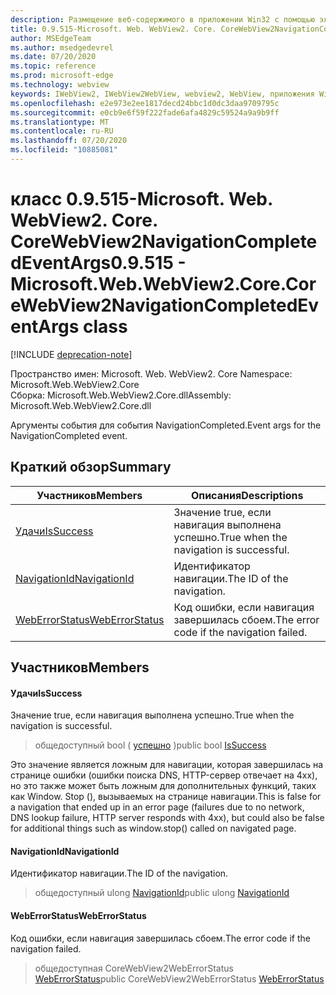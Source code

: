 ```yaml
---
description: Размещение веб-содержимого в приложении Win32 с помощью элемента управления Microsoft Edge WebView2
title: 0.9.515-Microsoft. Web. WebView2. Core. CoreWebView2NavigationCompletedEventArgs
author: MSEdgeTeam
ms.author: msedgedevrel
ms.date: 07/20/2020
ms.topic: reference
ms.prod: microsoft-edge
ms.technology: webview
keywords: IWebView2, IWebView2WebView, webview2, WebView, приложения Win32, Win32, EDGE, ICoreWebView2, ICoreWebView2Controller, элемент управления "веб-браузер", HTML Edge
ms.openlocfilehash: e2e973e2ee1817decd24bbc1d0dc3daa9709795c
ms.sourcegitcommit: e0cb9e6f59f222fade6afa4829c59524a9a9b9ff
ms.translationtype: MT
ms.contentlocale: ru-RU
ms.lasthandoff: 07/20/2020
ms.locfileid: "10885081"
---
```

# <span data-ttu-id="f419b-104">класс 0.9.515-Microsoft. Web. WebView2. Core. CoreWebView2NavigationCompletedEventArgs</span><span class="sxs-lookup"><span data-stu-id="f419b-104">0.9.515 - Microsoft.Web.WebView2.Core.CoreWebView2NavigationCompletedEventArgs class</span></span> 

[!INCLUDE [deprecation-note](../../includes/deprecation-note.md)]

<span data-ttu-id="f419b-105">Пространство имен: Microsoft. Web. WebView2. Core </span><span class="sxs-lookup"><span data-stu-id="f419b-105">Namespace: Microsoft.Web.WebView2.Core</span></span>\
<span data-ttu-id="f419b-106">Сборка: Microsoft.Web.WebView2.Core.dll</span><span class="sxs-lookup"><span data-stu-id="f419b-106">Assembly: Microsoft.Web.WebView2.Core.dll</span></span>

<span data-ttu-id="f419b-107">Аргументы события для события NavigationCompleted.</span><span class="sxs-lookup"><span data-stu-id="f419b-107">Event args for the NavigationCompleted event.</span></span>

## <span data-ttu-id="f419b-108">Краткий обзор</span><span class="sxs-lookup"><span data-stu-id="f419b-108">Summary</span></span>

 <span data-ttu-id="f419b-109">Участников</span><span class="sxs-lookup"><span data-stu-id="f419b-109">Members</span></span>                        | <span data-ttu-id="f419b-110">Описания</span><span class="sxs-lookup"><span data-stu-id="f419b-110">Descriptions</span></span>
--------------------------------|---------------------------------------------
[<span data-ttu-id="f419b-111">Удачи</span><span class="sxs-lookup"><span data-stu-id="f419b-111">IsSuccess</span></span>](#issuccess) | <span data-ttu-id="f419b-112">Значение true, если навигация выполнена успешно.</span><span class="sxs-lookup"><span data-stu-id="f419b-112">True when the navigation is successful.</span></span>
[<span data-ttu-id="f419b-113">NavigationId</span><span class="sxs-lookup"><span data-stu-id="f419b-113">NavigationId</span></span>](#navigationid) | <span data-ttu-id="f419b-114">Идентификатор навигации.</span><span class="sxs-lookup"><span data-stu-id="f419b-114">The ID of the navigation.</span></span>
[<span data-ttu-id="f419b-115">WebErrorStatus</span><span class="sxs-lookup"><span data-stu-id="f419b-115">WebErrorStatus</span></span>](#weberrorstatus) | <span data-ttu-id="f419b-116">Код ошибки, если навигация завершилась сбоем.</span><span class="sxs-lookup"><span data-stu-id="f419b-116">The error code if the navigation failed.</span></span>

## <span data-ttu-id="f419b-117">Участников</span><span class="sxs-lookup"><span data-stu-id="f419b-117">Members</span></span>

#### <span data-ttu-id="f419b-118">Удачи</span><span class="sxs-lookup"><span data-stu-id="f419b-118">IsSuccess</span></span> 

<span data-ttu-id="f419b-119">Значение true, если навигация выполнена успешно.</span><span class="sxs-lookup"><span data-stu-id="f419b-119">True when the navigation is successful.</span></span>

> <span data-ttu-id="f419b-120">общедоступный bool ( [успешно](#issuccess) )</span><span class="sxs-lookup"><span data-stu-id="f419b-120">public bool [IsSuccess](#issuccess)</span></span>

<span data-ttu-id="f419b-121">Это значение является ложным для навигации, которая завершилась на странице ошибки (ошибки поиска DNS, HTTP-сервер отвечает на 4xx), но это также может быть ложным для дополнительных функций, таких как Window. Stop (), вызываемых на странице навигации.</span><span class="sxs-lookup"><span data-stu-id="f419b-121">This is false for a navigation that ended up in an error page (failures due to no network, DNS lookup failure, HTTP server responds with 4xx), but could also be false for additional things such as window.stop() called on navigated page.</span></span>

#### <span data-ttu-id="f419b-122">NavigationId</span><span class="sxs-lookup"><span data-stu-id="f419b-122">NavigationId</span></span> 

<span data-ttu-id="f419b-123">Идентификатор навигации.</span><span class="sxs-lookup"><span data-stu-id="f419b-123">The ID of the navigation.</span></span>

> <span data-ttu-id="f419b-124">общедоступный ulong [NavigationId](#navigationid)</span><span class="sxs-lookup"><span data-stu-id="f419b-124">public ulong [NavigationId](#navigationid)</span></span>

#### <span data-ttu-id="f419b-125">WebErrorStatus</span><span class="sxs-lookup"><span data-stu-id="f419b-125">WebErrorStatus</span></span> 

<span data-ttu-id="f419b-126">Код ошибки, если навигация завершилась сбоем.</span><span class="sxs-lookup"><span data-stu-id="f419b-126">The error code if the navigation failed.</span></span>

> <span data-ttu-id="f419b-127">общедоступная CoreWebView2WebErrorStatus [WebErrorStatus](#weberrorstatus)</span><span class="sxs-lookup"><span data-stu-id="f419b-127">public CoreWebView2WebErrorStatus [WebErrorStatus](#weberrorstatus)</span></span>

